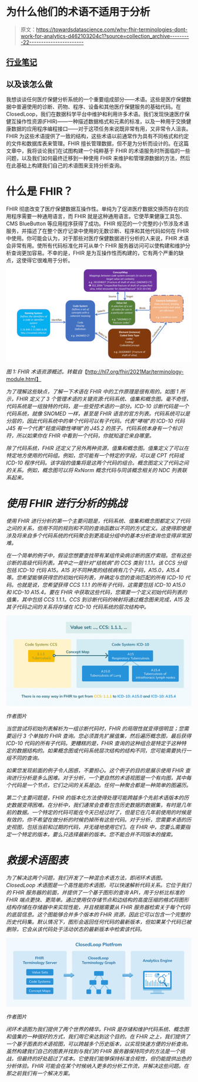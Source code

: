 # 为什么他们的术语不适用于分析

> 原文：<https://towardsdatascience.com/why-fhir-terminologies-dont-work-for-analytics-d462103204c1?source=collection_archive---------22----------------------->

## [行业笔记](https://towardsdatascience.com/tagged/notes-from-industry)

## 以及该怎么做

我想谈谈任何医疗保健分析系统的一个重要组成部分——术语。这些是医疗保健数据中普遍使用的诊断、药物、程序、设备和其他医疗保健服务的基础代码。在 ClosedLoop，我们在数据科学平台中维护和利用许多术语。我们发现快速医疗保健互操作性资源(FHIR)——一种描述数据格式和元素的标准，以及一种用于交换健康数据的应用程序编程接口——对于这项任务来说既非常有用，又非常令人沮丧。FHIR 为这些术语提供了一致的结构，这些术语以前通常作为具有不同格式和约定的文件和数据库表来管理。FHIR 擅长管理数据，但不是为分析而设计的。在这篇文章中，我将谈论我们在试图构建一个纯粹基于 FHIR 的术语服务时所面临的一些问题，以及我们如何最终迁移到一种使用 FHIR 来维护和管理源数据的方法，然后在此基础上构建我们自己的术语图来支持分析查询。

# 什么是 FHIR？

FHIR 彻底改变了医疗保健数据互操作性。单纯为了促进医疗数据交换而存在的应用程序需要一种通用语言，而 FHIR 就是这种通用语言。它使苹果健康工具包、CMS BlueButton 等应用程序获得了成功。FHIR 规范的一个完整的小节涉及术语服务，并描述了在整个医疗记录中使用的无数诊断、程序和其他代码如何在 FHIR 中使用。你可能会认为，对于那些对医疗保健数据进行分析的人来说，FHIR 术语会非常有用。使所有代码标准化并可从单个 FHIR 服务器访问可以使构建和维护分析查询更加容易。不幸的是，FHIR 是为互操作性而构建的，它有两个严重的缺点，这使得它很难用于分析。

![](img/89ce61a78b846618c310eee20e00a827.png)

*图 1: FHIR 术语资源概述。转载自*【http://hl7.org/fhir/2021Mar/terminology-module.html】

*为了理解这些缺点，了解一下术语在 FHIR 中的工作原理是很有用的。如图 1 所示，FHIR 定义了 3 个管理术语的关键资源:代码系统、值集和概念图。毫不奇怪，代码系统是一组独特的代码，是一些受控术语的一部分。ICD-10 诊断代码是一个代码系统，就像 SNOMED 一样，甚至是 FHIR 语言的官方列表。代码系统可以是分层的，因此代码系统中的单个代码可以有子代码。代表“哮喘”的 ICD-10 代码 J45 有一个代表“轻度间歇性哮喘”的 J45.2 的孩子。代码系统本身有一个标识符，所以如果你在 FHIR 中看到一个代码，你就知道它来自哪里。*

*除了代码系统，FHIR 还定义了另外两种资源，值集和概念图。值集定义了可以在特定地方使用的代码组。例如，您可能有一个特定的字段，可以是 CPT 代码或 ICD-10 程序代码。该字段的值集将是这两个代码的组合。概念图定义了代码之间的关系。例如，概念图可以将 RxNorm 概念代码与同该概念相关的 NDC 列表联系起来。*

# *使用 FHIR 进行分析的挑战*

*使用 FHIR 进行分析的第一个主要问题是，代码系统、值集和概念图都定义了代码之间的关系，但用不同的规则和不同的查询函数以不同的方式定义。这使得即使是涉及将来自多个代码系统的代码聚合到更高级分组中的基本分析查询也变得非常困难。*

*在一个简单的例子中，假设您想要查找带有某组传染病诊断的医疗索赔。您有这些诊断的高级代码列表。其中之一是针对“结核病”的 CCS 类别 1.1.1。该 CCS 分组包括 ICD-10 代码 A15。A15 对不同种类的结核病有几个子码，A15.0，A15.4 等。您希望能够获得您的初始代码列表，并确定与您的查询匹配的所有 ICD-10 代码。也就是说，您希望获得 CCS 1.1.1 的所有子代码，这需要包括 ICD-10 A15.0 和 ICD-10 A15.4。要在 FHIR 中获取这些代码，您需要一个定义初始代码列表的值集，其中包括 CCS 1.1.1。CCS 到诊断代码的映射将通过概念图来完成，A15 及其子代码之间的关系将存储在 ICD-10 代码系统的层次结构中。*

*![](img/bf7aa62bed071f1de93690ecffdfc8e8.png)*

*作者图片*

*当您尝试将初始列表解析为一组诊断代码时，FHIR 的局限性就变得很明显；您需要运行 3 个单独的 FHIR 查询。您必须首先扩展值集，然后遍历概念图，最后获得 ICD-10 代码的所有子代码。更糟糕的是，FHIR 查询的这种组合是特定于这种特定的数据结构的。如果概念图或代码系统层次结构的结构不同，您可能需要执行一组不同的查询。*

*如果您发现前面的例子令人困惑，不要担心。这个例子的目的是展示使用 FHIR 查询进行分析是多么困难。对于分析，一个更自然的术语视图是一个有向图，其中每个代码是一个节点，它们之间的关系是边。任何一种聚合都是一种简单的图遍历。*

*第二个主要问题是，FHIR 的版本化方法使得处理可能跨越多个先前术语版本的历史数据变得困难。在分析中，我们通常会查看包含历史数据的数据集，有时是几年前的数据。一个特定的代码可能在今天已经过时了，但是它在几年前使用的时候是有效的，你不希望在做分析的时候扔掉所有这些代码。对于分析，您需要术语的历史视图，包括当前和过期的代码，并无缝地使用它们。在 FHIR 中，您要么需要指定一个特定的版本，要么只选择最新的版本。您不能合并不同版本的搜索。*

# *救援术语图表*

*为了解决这两个问题，我们开发了一种混合术语方法，即闭环术语图。ClosedLoop 术语图是一个高性能的术语图，可以快速解析代码关系。它位于我们的 FHIR 服务器的前面，并提供了一个基于图形的查询 API，用于分析比标准的 FHIR 端点更快、更简单。通过使用仅存储节点和边结构的高度压缩的格式将图形结构存储在存储器中来实现性能，并且根据需要从 FHIR 服务器检索关于每个代码的底层信息。这个图能够合并多个版本的 FHIR 资源，因此它可以包含一个完整的历史代码集。默认情况下，图形会返回任何代码的最新版本，但如果某个代码已被删除，它会从该代码处于活动状态的最新版本中检索该代码。*

*![](img/730f4043cf26eea8684cf179027d205b.png)*

*作者图片*

*闭环术语图为我们提供了两个世界的精华。FHIR 是存储和维护代码系统、概念图和值集的一种很好的方式，我们用它来达到这个目的。在 FHIR 之上，我们提供了一个基于图表的术语视图，可以跨越多个历史版本，以实现快速方便的分析查询。虽然构建我们自己的图表并找到与我们的 FHIR 服务器保持同步的方法是一个挑战，但最终的好处超过了成本。它使我们能够保持标准合规性，但仍能提供出色的分析体验。FHIR 可能会在某个时候纳入更多的分析工作流，并解决这些问题。在那之前我们有一个解决方案。*